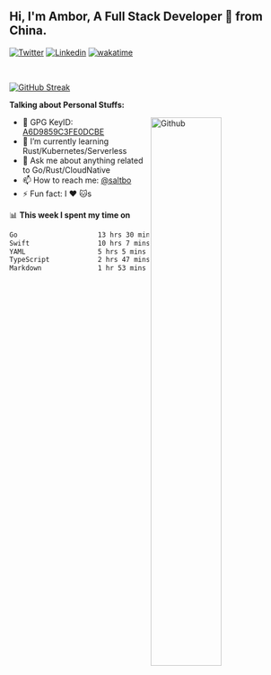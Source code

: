 ## Hi, I'm Ambor, A Full Stack Developer 🚀 from China.

[![Twitter](https://img.shields.io/badge/-saltbo-1ca0f1?style=flat&logo=twitter&logoColor=white)](https://twitter.com/rdsaltbo)
[![Linkedin](https://img.shields.io/badge/-saltbo-blue?style=flat&logo=Linkedin&logoColor=white)](https://www.linkedin.com/in/saltbo/)
[![wakatime](https://wakatime.com/badge/user/f82b1c77-faab-48cd-aef5-a12c0aff104b.svg)](https://wakatime.com/@f82b1c77-faab-48cd-aef5-a12c0aff104b)

&nbsp;  

[![GitHub Streak](https://streak-stats.demolab.com/?user=saltbo&hide_border=true&date_format=M%20j%5B%2C%20Y%5D)](https://git.io/streak-stats)


**Talking about Personal Stuffs:**
<!-- Any image aligned to the right. Beware the width  -->
<img width="50%" align="right" alt="Github" src="https://raw.githubusercontent.com/saltbo/saltbo/master/images/git-header.svg" />

- 🤘 GPG KeyID: [A6D9859C3FE0DCBE](https://saltbo.cn/pgp_keys.asc)
- 🌱 I’m currently learning Rust/Kubernetes/Serverless
- 💬 Ask me about anything related to Go/Rust/CloudNative
- 📫 How to reach me: [@saltbo](https://t.me/saltbo)
- ⚡ Fun fact: I :heart: :cat:s


📊 **This week I spent my time on**
<!--START_SECTION:waka-->

```txt
Go                    13 hrs 30 mins  █████████▒░░░░░░░░░░░░░░░   37.57 %
Swift                 10 hrs 7 mins   ███████░░░░░░░░░░░░░░░░░░   28.18 %
YAML                  5 hrs 5 mins    ███▓░░░░░░░░░░░░░░░░░░░░░   14.15 %
TypeScript            2 hrs 47 mins   ██░░░░░░░░░░░░░░░░░░░░░░░   07.79 %
Markdown              1 hr 53 mins    █▒░░░░░░░░░░░░░░░░░░░░░░░   05.25 %
```

<!--END_SECTION:waka-->
